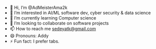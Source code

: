 - 👋 Hi, I’m @AdMeisterAma2k
- 👀 I’m interested in AI/ML software dev, cyber security & data science
- 🌱 I’m currently learning Computer science
- 💞️ I’m looking to collaborate on software projects
- 📫 How to reach me sedeyatk@gmail.com
- 😄 Pronouns: Addy
- ⚡ Fun fact: I prefer tabs.

<!---
AdMeisterAma2k/AdMeisterAma2k is a ✨ special ✨ repository because its `README.md` (this file) appears on your GitHub profile.
You can click the Preview link to take a look at your changes.
--->
